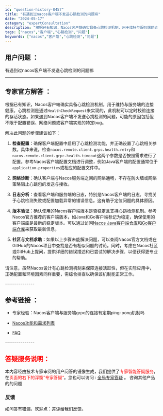 ```yaml
---
id: "question-history-8457"
title: "有遇到过nacos客户端不发送心跳检测的问题嘛"
date: "2024-05-17"
category: "expertConsultation"
description: "根据已有知识，Nacos客户端确实具备心跳检测机制，用于维持与服务端的连接健康。心跳检测是通过`HealthCheckRequest`来实现的，此机制可以定时校验连接的存活状态。如果遇到Nacos客户端不发送心跳检测的问题，可能的原因包括但不限于配置错误、网络问题或客户端实现的特定bug。解决此问题"
tags: ["nacos","客户端","心跳检测","问题"]
keywords: ["nacos","客户端","心跳检测","问题"]
---
```


## 用户问题 ： 
 有遇到过nacos客户端不发送心跳检测的问题嘛  

---------------
## 专家官方解答 ：

根据已有知识，Nacos客户端确实具备心跳检测机制，用于维持与服务端的连接健康。心跳检测是通过`HealthCheckRequest`来实现的，此机制可以定时校验连接的存活状态。如果遇到Nacos客户端不发送心跳检测的问题，可能的原因包括但不限于配置错误、网络问题或客户端实现的特定bug。

解决此问题的步骤建议如下：

1. **检查配置**：确保客户端配置中启用了心跳检测功能，并正确设置了心跳相关参数。具体来说，检查`nacos.remote.client.grpc.health.retry`和`nacos.remote.client.grpc.health.timeout`这两个参数是否按照需求进行了配置。参考Nacos客户端配置文档进行调整，例如Java客户端的配置通常位于`application.properties`或相应的配置文件中。

2. **网络诊断**：确认客户端与Nacos服务端之间的网络通畅，不存在防火墙或网络策略阻止心跳包的发送与接收。

3. **日志分析**：查看客户端和服务端的日志，特别是Nacos客户端的日志，寻找关于心跳检测失败或配置加载异常的错误信息。这有助于定位问题的具体原因。

4. **版本验证**：确认使用的Nacos客户端版本是否稳定且支持心跳检测机制。参考Nacos官方推荐的客户端版本，如Java和Go客户端标记为稳定，确保使用的客户端库是最新的稳定版本。可以通过访问[Nacos Java客户端仓库](https://github.com/alibaba/nacos/tree/develop/client)和[Go客户端仓库](https://github.com/nacos-group/nacos-sdk-go)来获取最新信息。

5. **社区与文档求助**：如果以上步骤未能解决问题，可以查阅Nacos官方文档或在GitHub的Nacos项目中查找是否有相似问题的讨论。同时，考虑在Nacos社区或GitHub上提问，提供详细的错误描述和已尝试的解决步骤，以便获得更专业的帮助。

请注意，虽然Nacos设计有心跳检测机制来保障连接活跃性，但在实际应用中，正确配置和环境因素同样重要，需综合排查以确保该机制能正常工作。


<font color="#949494">---------------</font> 


## 参考链接 ：

* 专家经验：Nacos客户端与服务端grpc的连接有定期ping-pong机制吗 
 
 * [Nacos功能和需求列表](https://nacos.io/docs/latest/archive/feature-list)
 
 * [FAQ](https://nacos.io/docs/latest/guide/user/faq)


 <font color="#949494">---------------</font> 
 


## <font color="#FF0000">答疑服务说明：</font> 

本内容经由技术专家审阅的用户问答的镜像生成，我们提供了<font color="#FF0000">专家智能答疑服务</font>，在<font color="#FF0000">页面的右下的浮窗”专家答疑“</font>。您也可以访问 : [全局专家答疑](https://answer.opensource.alibaba.com/docs/intro) 。 咨询其他产品的的问题

### 反馈
如问答有错漏，欢迎点：[差评](https://ai.nacos.io/user/feedbackByEnhancerGradePOJOID?enhancerGradePOJOId=13674)给我们反馈。
